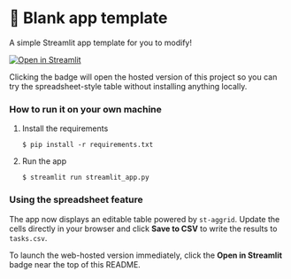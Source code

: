 # 🎈 Blank app template

A simple Streamlit app template for you to modify!

[![Open in Streamlit](https://static.streamlit.io/badges/streamlit_badge_black_white.svg)](https://blank-app-template.streamlit.app/)

Clicking the badge will open the hosted version of this project so you can try
the spreadsheet-style table without installing anything locally.

### How to run it on your own machine

1. Install the requirements

   ```
   $ pip install -r requirements.txt
   ```

2. Run the app

   ```
   $ streamlit run streamlit_app.py
   ```

### Using the spreadsheet feature

The app now displays an editable table powered by `st-aggrid`. Update the
cells directly in your browser and click **Save to CSV** to write the results
to `tasks.csv`.

To launch the web-hosted version immediately, click the **Open in Streamlit**
badge near the top of this README.
